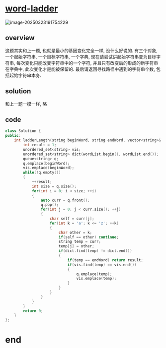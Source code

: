 # [word-ladder](https://leetcode.cn/problems/word-ladder)

![image-20250323191754229](https://md-wind.oss-cn-nanjing.aliyuncs.com/md/20250323191754378.png)

## overview

这题其实和上一题, 也就是最小的基因变化完全一样, 没什么好说的. 有三个对象, 一个起始字符串, 一个目标字符串, 一个字典, 现在请尝试讲起始字符串变为目标字符串, 每次变化只能改变字符串中的一个字符, 并且只有改变后的形成的新字符串在字典中, 此次变化才是能被保留的. 最后请返回寻找路径中遇到的字符串个数, 包括起始字符串本身. 

## solution

和上一题一模一样, 略

## code

```cpp
class Solution {
public:
    int ladderLength(string beginWord, string endWord, vector<string>& wordList) {
        int result = 1;
        unordered_set<string> vis;
        unordered_set<string> dict(wordList.begin(), wordList.end());
        queue<string> q;
        q.emplace(beginWord);
        vis.emplace(beginWord);
        while(!q.empty())
        {
            ++result;
            int size = q.size();
            for(int i = 0; i < size; ++i)
            {
                auto curr = q.front();
                q.pop();
                for(int j = 0; j < curr.size(); ++j)
                {
                    char self = curr[j];
                    for(int k = 'a'; k <= 'z'; ++k)
                    {
                        char other = k;
                        if(self == other) continue;
                        string temp = curr;
                        temp[j] = other;
                        if(dict.find(temp) != dict.end())
                        {
                            if(temp == endWord) return result;
                            if(vis.find(temp) == vis.end())
                            {
                                q.emplace(temp);
                                vis.emplace(temp);
                            }
                        }
                    }
                }
            }
        }
        return 0;
    }
};
```

# end
